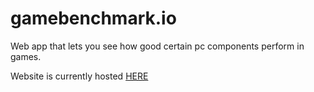 # gamebenchmark.io
Web app that lets you see how good certain pc components perform in games.

Website is currently hosted [HERE](https://benchmark-frontend.onrender.com/)
